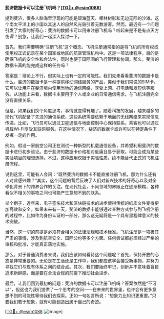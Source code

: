 **斐济数据卡可以注册飞机吗？[[TG💪+ @esim1088](https://t.me/s/esim1088)]**

提到斐济，很多人脑海里浮现的可能是碧海蓝天、椰林树影和无边无际的沙滩。这个南太平洋上的小国以其迷人的自然风光吸引着无数游客。然而，最近有一个问题引发了大家的好奇心：斐济的数据卡可以用来注册飞机吗？听起来是不是有点天方夜谭？别急，让我们一起深入探讨一下。

首先，我们需要明确“注册飞机”这个概念。飞机注册通常指的是将飞机的所有权或使用权正式记录在某个国家或地区的航空管理机构中。这是一项法律程序，目的是确保飞机的安全性和合法性，同时也便于国际间的飞行管理和协调。那么，斐济的数据卡真的能完成这样的任务吗？

答案是：理论上不行，但实际上也有一定的可能性。我们先来看看斐济的数据卡是什么。斐济的数据卡是一种提供移动网络服务的产品，类似于我们常说的SIM卡。它可以让用户在斐济境内使用当地的通信网络，享受上网、打电话和发短信等服务。从功能上来看，数据卡主要用于个人或企业的日常通信需求，与飞机注册完全没有直接关系。

但是，如果我们换个角度思考，事情就变得有趣了。随着科技的发展，越来越多的现代飞机配备了先进的通信系统，这些系统需要依赖于地面的无线网络来实现信息传递。比如，飞行员可以通过卫星通信与地面控制中心保持联系，乘客也可以通过机载Wi-Fi享受互联网服务。在这种情况下，斐济的数据卡或许可以在特定条件下发挥一定的作用。

例如，假设一家航空公司正在测试一种新型的机载通信设备，并希望利用斐济的数据卡进行初步验证。由于斐济的数据卡价格相对低廉且易于获取，可能会成为某些实验项目的理想选择。不过，这种应用仅限于实验性质，绝不能替代正式的飞机注册流程。

说到这里，可能有人会问：“既然斐济的数据卡不能直接注册飞机，那为什么还有人对此感兴趣？”其实，这个问题的背后反映了人们对新兴技术的好奇心以及对全球化背景下的跨界合作的关注。在现代社会，不同领域的界限正在逐渐模糊，各种看似不相关的事物之间也可能产生意想不到的联系。

举个例子，近年来，电子签名技术和区块链技术的进步使得传统的纸质文件变得更加高效和安全。如果未来有一天，斐济的数据卡能够通过某种方式参与到飞机注册的过程中，比如作为身份认证的一部分，那么这无疑将是一个具有里程碑意义的技术突破。

当然，这一切的前提是必须符合相关的法律法规和技术标准。飞机注册是一项极其严肃的事情，涉及到航空安全、国际公约等多个方面。任何尝试都必须经过严格的审核和批准，才能真正落地实施。

那么，对于普通消费者来说，我们应该如何看待这个问题呢？首先，保持开放的心态是非常重要的。无论是在生活还是工作中，我们都应该学会接受新事物，并努力寻找它们与现有体系之间的结合点。其次，我们要始终牢记，创新并不意味着盲目追求新鲜感，而是要在合法合规的前提下推动社会进步。

最后，让我们回到最初的问题：斐济的数据卡可以注册飞机吗？答案依然是“不可以”，但这也为我们提供了一个思考的空间——在未来的世界里，也许会有更多意想不到的可能性等待我们去探索。正如一句名言所说：“想象力比知识更重要。”只要我们敢于想象，就有可能创造出属于自己的奇迹。

[[TG💪+ @esim1088](https://t.me/s/esim1088) ![Image](https://i.postimg.cc/4NQfJmqS/Snipaste-2025-05-13-00-14-12.png)]